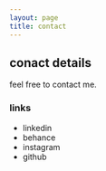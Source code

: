 ```yaml
---
layout: page
title: contact
---
```


## conact details

feel free to contact me.

### links

- linkedin
- behance
- instagram
- github
